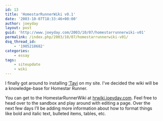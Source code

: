 ```yaml
---
id: 13
title: 'HomestarRunnerWiki v0.1'
date: '2003-10-07T18:33:46+00:00'
author: joeyday
layout: post
guid: 'http://www.joeyday.com/2003/10/07/homestarrunnerwiki-v01'
permalink: /index.php/2003/10/07/homestarrunnerwiki-v01/
dsq_thread_id:
    - '1905218682'
categories:
    - essay
tags:
    - siteupdate
    - wiki
---
```


I finally got around to installing [’Tavi](http://tavi.sourceforge.net) on my site. I’ve decided the wiki will be a knowledge-base for Homestar Runner.

You can get to the HomestarRunnerWiki at [hrwiki.joeyday.com](http://hrwiki.joeyday.com). Feel free to head over to the sandbox and play around with editing a page. Over the next few days I’ll be adding more information about how to format things like bold and italic text, bulleted items, tables, etc.